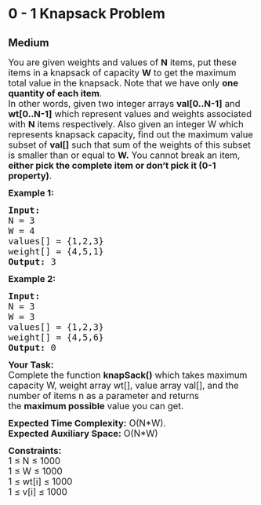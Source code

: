# 0 - 1 Knapsack Problem
## Medium 
<div class="problem-statement" style="user-select: auto;">
                <p style="user-select: auto;"></p><p style="user-select: auto;"><span style="font-size: 18px; user-select: auto;">You are given weights and values of <strong style="user-select: auto;">N</strong> items, put these items in a knapsack of capacity <strong style="user-select: auto;">W</strong> to get the maximum total value in the knapsack. Note that we have only <strong style="user-select: auto;">one quantity of each item</strong>.<br style="user-select: auto;">
In other words, given two integer arrays <strong style="user-select: auto;">val[0..N-1]</strong> and <strong style="user-select: auto;">wt[0..N-1]</strong> which represent values and weights associated with <strong style="user-select: auto;">N</strong> items respectively. Also given an integer W which represents knapsack capacity, find out the maximum value subset of <strong style="user-select: auto;">val[]</strong> such that sum of the weights of this subset is smaller than or equal to <strong style="user-select: auto;">W.</strong> You cannot break an item, <strong style="user-select: auto;">either pick the complete item or don’t pick it (0-1 property)</strong>.</span></p>

<p style="user-select: auto;"><strong style="user-select: auto;"><span style="font-size: 18px; user-select: auto;">Example 1:</span></strong></p>

<pre style="user-select: auto;"><strong style="user-select: auto;"><span style="font-size: 18px; user-select: auto;">Input:
</span></strong><span style="font-size: 18px; user-select: auto;">N = 3
W = 4
values[] = {1,2,3}
weight[] = {4,5,1}
<strong style="user-select: auto;">Output: </strong>3</span>
</pre>

<p style="user-select: auto;"><strong style="user-select: auto;"><span style="font-size: 18px; user-select: auto;">Example 2:</span></strong></p>

<pre style="user-select: auto;"><strong style="user-select: auto;"><span style="font-size: 18px; user-select: auto;">Input:
</span></strong><span style="font-size: 18px; user-select: auto;">N = 3
W = 3
values[] = {1,2,3}
weight[] = {4,5,6}
<strong style="user-select: auto;">Output: </strong>0</span></pre>

<p style="user-select: auto;"><span style="font-size: 18px; user-select: auto;"><strong style="user-select: auto;">Your Task:</strong><br style="user-select: auto;">
Complete the function&nbsp;<strong style="user-select: auto;">knapSack()</strong>&nbsp;which takes maximum capacity W, weight array wt[], value array val[], and the number of items n as a parameter and returns the&nbsp;<strong style="user-select: auto;">maximum possible</strong>&nbsp;value you can get.</span></p>

<p style="user-select: auto;"><span style="font-size: 18px; user-select: auto;"><strong style="user-select: auto;">Expected Time Complexity:</strong>&nbsp;O(N*W).<br style="user-select: auto;">
<strong style="user-select: auto;">Expected Auxiliary Space:</strong>&nbsp;O(N*W)</span></p>

<p style="user-select: auto;"><span style="font-size: 18px; user-select: auto;"><strong style="user-select: auto;">Constraints:</strong></span><br style="user-select: auto;">
<span style="font-size: 18px; user-select: auto;">1 ≤ N ≤ 1000</span><br style="user-select: auto;">
<span style="font-size: 18px; user-select: auto;">1 ≤ W ≤ 1000</span><br style="user-select: auto;">
<span style="font-size: 18px; user-select: auto;">1 ≤ wt[i] ≤ 1000</span><br style="user-select: auto;">
<span style="font-size: 18px; user-select: auto;">1 ≤ v[i] ≤ 1000</span></p>
 <p style="user-select: auto;"></p>
            </div>